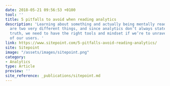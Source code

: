 ```yaml
---
date: 2018-05-21 09:56:53 +0100
tool: ''
title: 5 pitfalls to avoid when reading analytics
description: 'Learning about something and actually being mentally ready to do it
  are two very different things, and since analytics don’t always state the objective
  truth, we need to have the right tools and mindset if we’re to unravel the mysteries
  of our users. '
link: https://www.sitepoint.com/5-pitfalls-avoid-reading-analytics/
site: Sitepoint
image: "/assets/images/sitepoint.png"
category:
- Analytics
type: Article
preview: ''
site_reference: _publications/sitepoint.md
---
```

